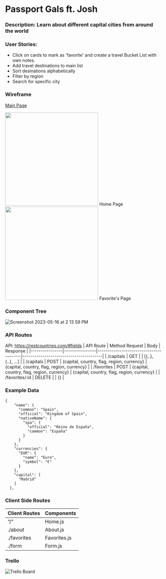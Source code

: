 # Passport Gals ft. Josh

### Description: Learn about different capital cities from around the world

### User Stories:
- Click on cards to mark as 'favorite' and create a travel Bucket List with own notes. 
- Add travel destinations to main list
- Sort desinations alphabetically
- Filter by region
- Search for specific city

### Wireframe
[Main Page](https://www.figma.com/file/JMLkQ0CieBgAffyyFsI3h6/Phase-2-Portfolio-Demo-(Copy)?type=design&node-id=102-36&t=bOKV0RYcbP11qvWm-0)

<img src="https://github.com/sarahadean/phase2-project/assets/128323898/a8fe4743-bed2-454c-94da-378c198e0b3c" width="300px">
Home Page
<img src="https://github.com/sarahadean/phase2-project/assets/128323898/5f44c66f-82cd-4372-8d6d-a228368f5e85" width="300px">
Favorite's Page

### Component Tree 
![Screenshot 2023-05-16 at 2 13 59 PM](https://github.com/sarahadean/phase2-project/assets/128323898/ee9f1be4-3b82-4de9-95c3-fbd578821998)


### API Routes

API: https://restcountries.com/#fields
| API Route      | Method Request | Body                                   | Response                               |
|----------------|----------------|----------------------------------------|----------------------------------------|
| /capitals      | GET            |                                        | [{..}, {..}, ...]                      |
| /capitals      | POST           | {capital, country, flag, region, currency} | {capital, country, flag, region, currency} |
| /favorites     | POST           | {capital, country, flag, region, currency} | {capital, country, flag, region, currency} |
| /favorites/:id | DELETE         |                                        | {}                                     |
### Example Data

```
{
    "name": {
      "common": "Spain",
      "official": "Kingdom of Spain",
      "nativeName": {
        "spa": {
          "official": "Reino de España",
          "common": "España"
        }
      }
    },
    "currencies": {
      "EUR": {
        "name": "Euro",
        "symbol": "€"
      }
    },
    "capital": [
      "Madrid"
    ]
  },
```

### Client Side Routes

| Client Routes 	| Components 	|
|---	|---	|
| “/” 	| Home.js 	|
| ./about 	| About.js 	|
| ./favorites 	| Favorites.js 	|
| ./form   | Form.js |

### Trello
![Trello Board](https://github.com/sarahadean/phase2-project/assets/128323898/58890915-16d9-4c5c-b7e3-ff8d2c2d2371)



